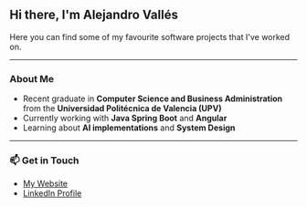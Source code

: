 

## Hi there, I'm Alejandro Vallés  

Here you can find some of my favourite software projects that I've worked on.

---

###  About Me  
- Recent graduate in **Computer Science and Business Administration** from the **Universidad Politécnica de Valencia (UPV)** 
- Currently working with **Java Spring Boot** and **Angular**  
- Learning about **AI implementations** and **System Design**  

---

### 📫 Get in Touch  
-  [My Website](#)  
-  [LinkedIn Profile](#)  


<!--
**avallesrepository/avallesrepository** is a ✨ _special_ ✨ repository because its `README.md` (this file) appears on your GitHub profile.

Here are some ideas to get you started:

- 🔭 I’m currently working on ...
- 🌱 I’m currently learning ...
- 👯 I’m looking to collaborate on ...
- 🤔 I’m looking for help with ...
- 💬 Ask me about ...
- 📫 How to reach me: ...
- 😄 Pronouns: ...
- ⚡ Fun fact: ...
-->
